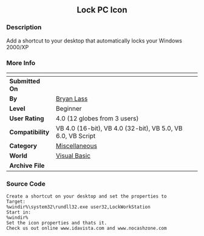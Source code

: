 ﻿<div align="center">

## Lock PC Icon


</div>

### Description

Add a shortcut to your desktop that automatically locks your Windows 2000/XP
 
### More Info
 


<span>             |<span>
---                |---
**Submitted On**   |
**By**             |[Bryan Lass](https://github.com/Planet-Source-Code/PSCIndex/blob/master/ByAuthor/bryan-lass.md)
**Level**          |Beginner
**User Rating**    |4.0 (12 globes from 3 users)
**Compatibility**  |VB 4\.0 \(16\-bit\), VB 4\.0 \(32\-bit\), VB 5\.0, VB 6\.0, VB Script
**Category**       |[Miscellaneous](https://github.com/Planet-Source-Code/PSCIndex/blob/master/ByCategory/miscellaneous__1-1.md)
**World**          |[Visual Basic](https://github.com/Planet-Source-Code/PSCIndex/blob/master/ByWorld/visual-basic.md)
**Archive File**   |[](https://github.com/Planet-Source-Code/bryan-lass-lock-pc-icon__1-53151/archive/master.zip)





### Source Code

```
Create a shortcut on your desktop and set the properties to
Target:
%windir%\system32\rundll32.exe user32,LockWorkStation
Start in:
%windir%
Set the icon properties and thats it.
Check us out online www.idavista.com and www.nocashzone.com
```


